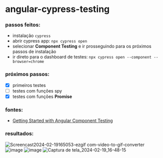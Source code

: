 # angular-cypress-testing

### passos feitos:

- instalação `cypress`
- abrir cypress app: `npx cypress open`
- selecionar <b>Component Testing</b> e ir prosseguindo para os próximos passos de instalação
- ir direto para o dashboard de testes: `npx cypress open --component --browser=chrome`

### próximos passos:

- [x] primeiros testes
- [ ] testes com funções spy
- [x] testes com funções <b>Promise</b>

### fontes:

- [Getting Started with Angular Component Testing](https://www.youtube.com/watch?v=weWTHGWe6uU)

### resultados:

![Screencast2024-02-19165053-ezgif com-video-to-gif-converter](https://github.com/savio777/angular-cypress-testing/assets/35678887/f8b3e808-d071-42f9-9fa4-ca574d33fd49)
![image](https://github.com/savio777/angular-cypress-testing/assets/35678887/bbf29b68-dfd8-4630-b9a6-377a0dbd34a4)
![image](https://github.com/savio777/angular-cypress-testing/assets/35678887/fa6dfd36-8c1d-45d3-9074-ed3030fdf17e)
![Captura de tela_2024-02-19_16-48-15](https://github.com/savio777/angular-cypress-testing/assets/35678887/8f776ec6-5451-4281-98af-fa1dba4d4d1a)
